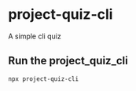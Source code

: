 # project-quiz-cli

A simple cli quiz

## Run the project_quiz_cli

```
npx project-quiz-cli

```
 
